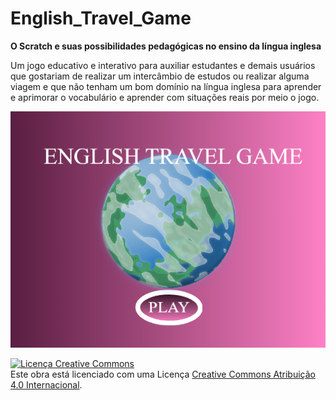 # English_Travel_Game

<strong>O Scratch e suas possibilidades pedagógicas no ensino da língua inglesa</strong>

<p>Um jogo educativo e interativo para auxiliar estudantes e demais usuários que gostariam de realizar um intercâmbio de estudos ou realizar alguma viagem e que não tenham um bom domínio na língua inglesa para aprender e aprimorar o vocabulário e aprender com situações reais por meio o jogo.</p>

![Layout inicial do jogo](https://github.com/sibellyvih/English_Travel_Game/blob/ea8eb7eb6da5c86b45be01ac73a174ffd165f19c/Layout%20inicial.png)

<a rel="license" href="http://creativecommons.org/licenses/by/4.0/"><img alt="Licença Creative Commons" style="border-width:0" src="https://i.creativecommons.org/l/by/4.0/88x31.png" /></a><br />Este obra está licenciado com uma Licença <a rel="license" href="http://creativecommons.org/licenses/by/4.0/">Creative Commons Atribuição 4.0 Internacional</a>.
